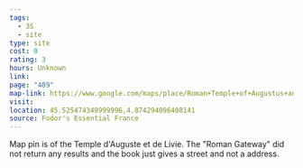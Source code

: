 ```yaml
---
tags:
  - 3S
  - site
type: site
cost: 0
rating: 3
hours: Unknown
link: 
page: "489"
map-link: https://www.google.com/maps/place/Roman+Temple+of+Augustus+and+Livia/@45.5250536,4.8738816,18.75z/data=!4m15!1m8!3m7!1s0x47f4df080908e561:0xf3a5a033666c1b7c!2sRue+Chantelouve,+38200+Vienne,+France!3b1!8m2!3d45.5250762!4d4.8754842!16s%2Fg%2F1wn33029!3m5!1s0x47f4df19f5788977:0x6edd3ade6817d70f!8m2!3d45.5254859!4d4.8742986!16s%2Fg%2F1232jb3g?entry=ttu&g_ep=EgoyMDI0MTAwMi4xIKXMDSoASAFQAw%3D%3D
visit: 
location: 45.525474349999996,4.874294096408141
source: Fodor's Essential France
---
```

Map pin is of the Temple d'Auguste et de Livie. The "Roman Gateway" did not return any results and the book just gives a street and not a address.